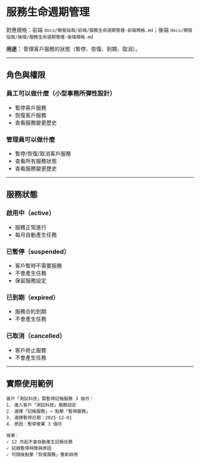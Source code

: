 # 服務生命週期管理

對應規格：前端 `docs/開發指南/前端/服務生命週期管理-前端規格.md`；後端 `docs/開發指南/後端/服務生命週期管理-後端規格.md`

**用途：** 管理客戶服務的狀態（暫停、恢復、到期、取消）。

---

## 角色與權限

### 員工可以做什麼（小型事務所彈性設計）
- 暫停客戶服務
- 恢復客戶服務
- 查看服務變更歷史

### 管理員可以做什麼
- 暫停/恢復/取消客戶服務
- 查看所有服務狀態
- 查看服務變更歷史

---

## 服務狀態

### 啟用中（active）
- 服務正常進行
- 每月自動產生任務

### 已暫停（suspended）
- 客戶暫時不需要服務
- 不會產生任務
- 保留服務設定

### 已到期（expired）
- 服務合約到期
- 不會產生任務

### 已取消（cancelled）
- 客戶終止服務
- 不會產生任務

---

## 實際使用範例
```
客戶「測試科技」需暫停記帳服務 3 個月：
1. 進入客戶「測試科技」服務設定
2. 選擇「記帳服務」→ 點擊「暫停服務」
3. 選擇暫停日期：2025-12-01
4. 原因：暫停營業 3 個月

效果：
✓ 12 月起不會自動產生記帳任務
✓ 記錄暫停時間與原因
✓ 可隨後點擊「恢復服務」重新啟用
```
